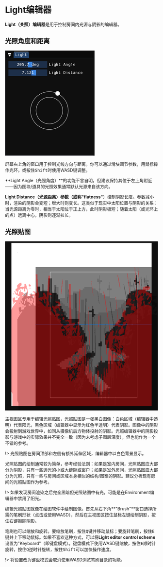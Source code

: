 # Light编辑器

**Light（关照）编辑器**是用于控制房间内光源与阴影的编辑器。  

## 光照角度和距离
![光照角度窗口](img/lightangle.png)  

屏幕右上角的窗口用于控制光线方向与距离。你可以通过滑块调节参数，用鼠标操作光环，或按住<kbd>Shift</kbd>时使用WASD键调整。  

**Light Angle（光照角度）**的功能不言自明，但建议保持其位于左上角附近——因为图块/道具的光照效果通常默认光源来自该方向。  

**Light Distance（光源距离）**参数（或称**"flatness"**）控制阴影长度。参数减小时，渲染的阴影会变短；增大时则变长。这类似于现实中太阳位置与阴影的关系：当光源距离为零时，相当于太阳位于正上方，此时阴影极短；随着太阳（或光环上的点）远离中心，阴影则逐渐拉长。  

## 光照贴图
![示例光照贴图](img/lightmap.png)  

主视图区专用于编辑光照贴图，光照贴图是一张黑白图像：白色区域（编辑器中透明）代表阳光，黑色区域（编辑器中显示为红色半透明）代表阴影。图像中的阴影会投射到游戏世界中，如同从摄像机后方物体投射的阴影。光照编辑器中的阴影投影与游戏中的实际效果并不完全一致（因为未考虑子图层深度），但也能作为一个不错的参考。

!> 光照贴图在房间顶部和左侧有额外延伸区域，编辑器中以白色背景显示。

光照贴图的绘制通常较为简单，参考经验法则：如果是室内房间，光照贴图应大部分为阴影，只有一些透光的小或大缝隙或窗户；如果是室外房间，光照贴图应大部分为光照，只有一些与房间或区域本身相似的结构/图案的阴影。建议分析现有房间的光照贴图作为参考。

!> 如果发现房间渲染之后完全黑暗但光照贴图中有光，可能是在Environment编辑器中禁用了阳光。

编辑光照贴图就像在绘图软件中绘制图像。首先从右下角**"Brush"**窗口选择所需的笔刷形状（点击或使用WASD），然后在主视图区按住鼠标左键绘制阴影，按住右键擦除阴影。

笔刷也可以缩放和旋转。要缩放笔刷，按住<kbd>Q</kbd>键并移动鼠标；要旋转笔刷，按住<kbd>E</kbd>键并上下移动鼠标。如果不喜欢这种方式，可以将**Light editor control scheme**设置为"Keyboard"（即键盘模式）。键盘模式下使用WASD键缩放，按住<kbd>E</kbd>顺时针旋转，按住<kbd>Q</kbd>逆时针旋转，按住<kbd>Shift</kbd>可以加快操作速度。

!> 将设置改为键盘模式会取消使用WASD浏览笔刷目录的功能。